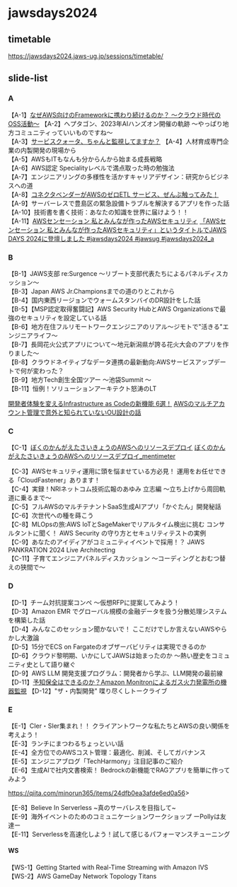 # jawsdays2024

## timetable

<https://jawsdays2024.jaws-ug.jp/sessions/timetable/>

## slide-list

### A

【A-1】[なぜAWS向けのFrameworkに携わり続けるのか？ ～クラウド時代のOSS活動～](https://speakerdeck.com/watany/developing-oss-for-aws)
【A-2】ヘプタゴン、2023年AIハンズオン開催の軌跡 〜やっぱり地方コミュニティっていいものですね〜  
【A-3】[サービスクォータ、ちゃんと監視してますか？](https://speakerdeck.com/iwamot/quota-monitor-for-aws-quickstart)
【A-4】人材育成専門企業の内製開発の現場から  
【A-5】AWSもITもなんも分からんから始まる成長戦略  
【A-6】AWS認定 Specialityレベルで満点取った時の勉強法  
【A-7】エンジニアリングの多様性を活かすキャリアデザイン：研究からビジネスへの道  
【A-8】[コネクタベンダーがAWSのゼロETL サービス、ぜんぶ触ってみた！](https://speakerdeck.com/cdataj/konekutabendaga-awsnozeroetl-sabisu-zenbuhong-tutemita)
【A-9】サーバーレスで豊島区の緊急設備トラブルを解決するアプリを作った話  
【A-10】技術書を書く技術：あなたの知識を世界に届けよう！！  
【A-11】[AWSセンセーション 私とみんなが作ったAWSセキュリティ](<https://speakerdeck.com/cmusudakeisuke/awssensesiyon-si-tominnakazuo-tutaawssekiyuritei>
)
[「AWSセンセーション 私とみんなが作ったAWSセキュリティ」というタイトルでJAWS DAYS 2024に登壇しました #jawsdays2024 #jawsug #jawsdays2024_a](https://dev.classmethod.jp/articles/jaws-days-2024-aws-sensation/)

### B

【B-1】JAWS支部 re:Surgence ～リブート支部代表たちによるパネルディスカッション～  
【B-3】Japan AWS Jr.Championsまでの道のりとこれから  
【B-4】国内東西リージョンでウォームスタンバイのDR設計をした話  
【B-5】【MSP認定取得奮闘記】AWS Security HubとAWS Organizationsで最強のセキュリティを設定している話  
【B-6】地方在住フルリモートワークエンジニアのリアル〜ジモトで"活きる"エンジニアライフ〜  
【B-7】長岡花火公式アプリについて〜地元新潟県が誇る花火大会のアプリを作りました〜  
【B-8】クラウドネイティブなデータ連携の最新動向:AWSサービスアップデートで何が変わった？  
【B-9】地方Tech創生全国ツアー 〜池袋Summit 〜  
【B-11】恒例！ソリューションアーキテクト怒涛のLT  

[開発者体験を変えるInfrastructure as Codeの新機能 6選！](https://speakerdeck.com/konokenj/iac-updates-2024-03-jaws-days)
[AWSのマルチアカウント管理で意外と知られていないOU設計の話](https://speakerdeck.com/pikosan0000/awsnomarutiakauntoguan-li-teyi-wai-tozhi-rareteinaioushe-ji-nohua)

### C

【C-1】[ぼくのかんがえたさいきょうのAWSへのリソースデプロイ](https://speakerdeck.com/rrrraaaaa6/boku-no-kangaeta-saikiyou-no)
[ぼくのかんがえたさいきょうのAWSへのリソースデプロイ_mentimeter](https://speakerdeck.com/rrrraaaaa6/boku-no-kangaeta-saikiyou-no_mentimeter)

【C-3】AWSセキュリティ運用に頭を悩ませている方必見！ 運用をお任せできる「CloudFastener」あります！  
【C-4】実録！NRIネットコム技術広報のあゆみ 立志編 ～立ち上げから周回軌道に乗るまで～  
【C-5】フルAWSのマルチテナントSaaS生成AIアプリ「かぐたん」開発秘話  
【C-6】次世代への種を蒔こう  
【C-8】MLOpsの旅:AWS IoTとSageMakerでリアルタイム検出に挑む コンサルタントに聞く！ AWS Security の守り方とセキュリティテストの実例  
【C-9】あなたのアイディアがコミュニティイベントで採用！？ JAWS PANKRATION 2024 Live Architecting  
【C-11】子育てエンジニアパネルディスカッション ～コーディングとおむつ替えの狭間で～  

### D

【D-1】チーム対抗提案コンペ 〜仮想RFPに提案してみよう！  
【D-3】Amazon EMR でグローバル規模の金融データを扱う分散処理システムを構築した話  
【D-4】みんなこのセッション聞かないで！ ここだけでしか言えないAWSやらかし大激論  
【D-5】15分でECS on Fargateのオブザーバビリティは実現できるのか  
【D-6】クラウド黎明期、いかにしてJAWSは始まったのか ～熱い歴史をコミュニティ史として語り継ぐ  
【D-9】AWS LLM 開発支援プログラム：開発者から学ぶ、LLM開発の最前線  
【D-11】[予知保全はできるのか？Amazon Monitronによるガス火力発電所の機器監視](https://speakerdeck.com/kgx/jaws-days-2024-yu-zhi-bao-quan-hatekirunoka-amazon-monitronniyorukasuhuo-li-fa-dian-suo-noji-qi-jian-shi)
【D-12】"ザ・内製開発" 喋り尽くしトークライブ  

### E

【E-1】CIer・SIer集まれ！！ クライアントワークな私たちとAWSの良い関係を考えよう！  
【E-3】ランチにまつわるちょっといい話  
【E-4】全方位でのAWSコスト管理：最適化、削減、そしてガバナンス  
【E-5】エンジニアブログ「TechHarmony」注目記事のご紹介  
【E-6】生成AIで社内文書検索！ Bedrockの新機能でRAGアプリを簡単に作ってみよう  

<https://qiita.com/minorun365/items/24dfb0ea3afde6ed0a56>>

【E-8】Believe In Serverless ~真のサーバレスを目指して~  
【E-9】海外イベントのためのコミュニケーションワークショップ ーPollyは友達ー  
【E-11】Serverlessを高速化しよう！試して感じるパフォーマンスチューニング  

#### WS

【WS-1】Getting Started with Real-Time Streaming with Amazon IVS  
【WS-2】AWS GameDay Network Topology Titans  
